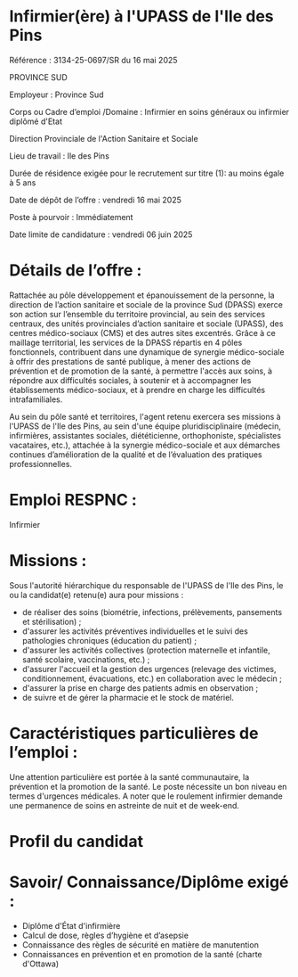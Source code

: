 # Infirmier(ère) à l'UPASS de l'Ile des Pins

Référence : 3134-25-0697/SR du 16 mai 2025

PROVINCE SUD

Employeur : Province Sud

Corps ou Cadre d’emploi /Domaine : Infirmier en soins généraux ou infirmier diplômé d'Etat

Direction Provinciale de l'Action Sanitaire et Sociale

Lieu de travail : Ile des Pins

Durée de résidence exigée pour le recrutement sur titre (1): au moins égale à 5 ans

Date de dépôt de l’offre : vendredi 16 mai 2025

Poste à pourvoir : Immédiatement

Date limite de candidature : vendredi 06 juin 2025

# Détails de l’offre :

Rattachée au pôle développement et épanouissement de la personne, la direction de l’action sanitaire et sociale de la province Sud (DPASS) exerce son action sur l’ensemble du territoire provincial, au sein des services centraux, des unités provinciales d’action sanitaire et sociale (UPASS), des centres médico-sociaux (CMS) et des autres sites excentrés. Grâce à ce maillage territorial, les services de la DPASS répartis en 4 pôles fonctionnels, contribuent dans une dynamique de synergie médico-sociale à offrir des prestations de santé publique, à mener des actions de prévention et de promotion de la santé, à permettre l'accès aux soins, à répondre aux difficultés sociales, à soutenir et à accompagner les établissements médico-sociaux, et à prendre en charge les difficultés intrafamiliales.

Au sein du pôle santé et territoires, l'agent retenu exercera ses missions à l'UPASS de l'Ile des Pins, au sein d'une équipe pluridisciplinaire (médecin, infirmières, assistantes sociales, diététicienne, orthophoniste, spécialistes vacataires, etc.), attachée à la synergie médico-sociale et aux démarches continues d’amélioration de la qualité et de l’évaluation des pratiques professionnelles.

# Emploi RESPNC :

Infirmier

# Missions :

Sous l'autorité hiérarchique du responsable de l'UPASS de l'Ile des Pins, le ou la candidat(e) retenu(e) aura pour missions :

- de réaliser des soins (biométrie, infections, prélèvements, pansements et stérilisation) ;
- d'assurer les activités préventives individuelles et le suivi des pathologies chroniques (éducation du patient) ;
- d'assurer les activités collectives (protection maternelle et infantile, santé scolaire, vaccinations, etc.) ;
- d'assurer l'accueil et la gestion des urgences (relevage des victimes, conditionnement, évacuations, etc.) en collaboration avec le médecin ;
- d'assurer la prise en charge des patients admis en observation ;
- de suivre et de gérer la pharmacie et le stock de matériel.

# Caractéristiques particulières de l’emploi :

Une attention particulière est portée à la santé communautaire, la prévention et la promotion de la santé. Le poste nécessite un bon niveau en termes d'urgences médicales. A noter que le roulement infirmier demande une permanence de soins en astreinte de nuit et de week-end.

# Profil du candidat

# Savoir/ Connaissance/Diplôme exigé :

- Diplôme d'État d'infirmière
- Calcul de dose, règles d’hygiène et d’asepsie
- Connaissance des règles de sécurité en matière de manutention
- Connaissances en prévention et en promotion de la santé (charte d'Ottawa)
